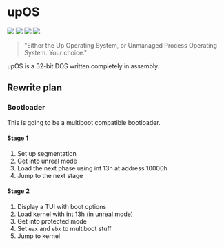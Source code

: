 # upOS

<a><img src="https://img.shields.io/github/languages/code-size/Winksplorer/upOS?style=for-the-badge&logo=files"/></a>
<a href="https://github.com/Winksplorer/upOS/blob/master/LICENSE"><img src="https://img.shields.io/github/license/Winksplorer/upOS?style=for-the-badge&logo=mozilla"/></a>
<img src="https://img.shields.io/badge/pain_and_suffering-in_assembly-blue?style=for-the-badge&logo=intel">
<img src="https://img.shields.io/badge/please_just_let_me-write_some_c-blue?style=for-the-badge&logo=c">

> "Either the Up Operating System, or Unmanaged Process Operating System. Your choice."

upOS is a 32-bit DOS written completely in assembly.

## Rewrite plan

### Bootloader

This is going to be a multiboot compatible bootloader.

#### Stage 1

1. Set up segmentation
2. Get into unreal mode
3. Load the next phase using int 13h at address 10000h
4. Jump to the next stage

#### Stage 2

1. Display a TUI with boot options
2. Load kernel with int 13h (in unreal mode)
3. Get into protected mode
4. Set `eax` and `ebx` to multiboot stuff
5. Jump to kernel